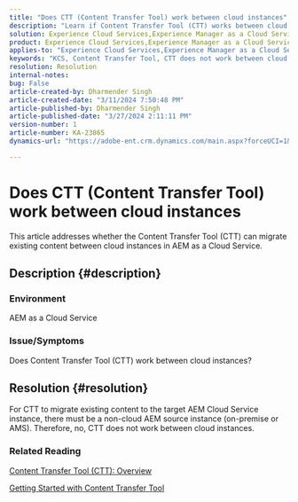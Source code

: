 ```yaml
---
title: "Does CTT (Content Transfer Tool) work between cloud instances"
description: "Learn if Content Transfer Tool (CTT) works between cloud instances in AEM as a Cloud Service."
solution: Experience Cloud Services,Experience Manager as a Cloud Service
product: Experience Cloud Services,Experience Manager as a Cloud Service
applies-to: "Experience Cloud Services,Experience Manager as a Cloud Service"
keywords: "KCS, Content Transfer Tool, CTT does not work between cloud instances, AEM as a Cloud Service"
resolution: Resolution
internal-notes: 
bug: False
article-created-by: Dharmender Singh
article-created-date: "3/11/2024 7:50:48 PM"
article-published-by: Dharmender Singh
article-published-date: "3/27/2024 2:11:11 PM"
version-number: 1
article-number: KA-23865
dynamics-url: "https://adobe-ent.crm.dynamics.com/main.aspx?forceUCI=1&pagetype=entityrecord&etn=knowledgearticle&id=f8280fa6-e0df-ee11-904c-6045bd05e816"

---
```

# Does CTT (Content Transfer Tool) work between cloud instances


This article addresses whether the Content Transfer Tool (CTT) can migrate existing content between cloud instances in AEM as a Cloud Service.

## Description {#description}


### Environment

AEM as a Cloud Service

### Issue/Symptoms

Does Content Transfer Tool (CTT) work between cloud instances?


## Resolution {#resolution}


For CTT to migrate existing content to the target AEM Cloud Service instance, there must be a non-cloud AEM source instance (on-premise or AMS). Therefore, no, CTT does not work between cloud instances.

### Related Reading

[Content Transfer Tool (CTT): Overview](https://experienceleague.adobe.com/en/docs/experience-manager-cloud-service/content/migration-journey/cloud-migration/content-transfer-tool/overview-content-transfer-tool)

[Getting Started with Content Transfer Tool](https://experienceleague.adobe.com/docs/experience-manager-cloud-service/content/migration-journey/cloud-migration/content-transfer-tool/getting-started-content-transfer-tool.html?lang=en)
